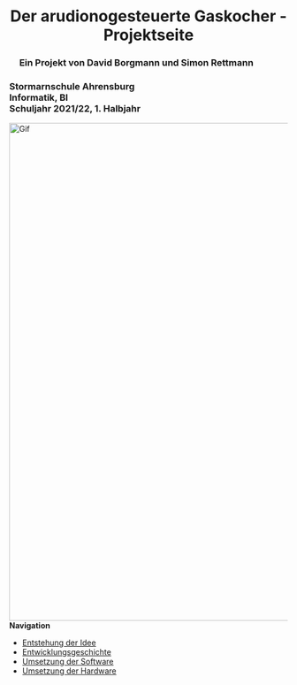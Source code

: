 <html>
<head>
<h1 align="center">Der arudionogesteuerte Gaskocher - Projektseite</h1> 
</head>
<div style="width: 460px; background-color: #ffffff border: 7px solid #000000"> <h3 align="center"> Ein Projekt von David Borgmann und Simon Rettmann</h3>
<h3 align="left">Stormarnschule Ahrensburg <br/> Informatik, Bl <br/> Schuljahr 2021/22, 1. Halbjahr <br/> </h3> </div>
	
<img alt="Gif" align="center" heigth="300" width="900" src="https://user-images.githubusercontent.com/88385654/143050441-c3d92a30-9005-4314-a8f5-06cba427b260.gif">
<b>Navigation</b>
<ul>
  <li> <a href="#Entstehung"> Entstehung der Idee</a> </li>
  <li> <a href="#Entwicklungsgeschichte"> Entwicklungsgeschichte</a> </li>
  <li> <a href="#Software"> Umsetzung der Software</a> </li> 
  <li> <a href="#Hardware"> Umsetzung der Hardware</a> </li>
</ul>
	
